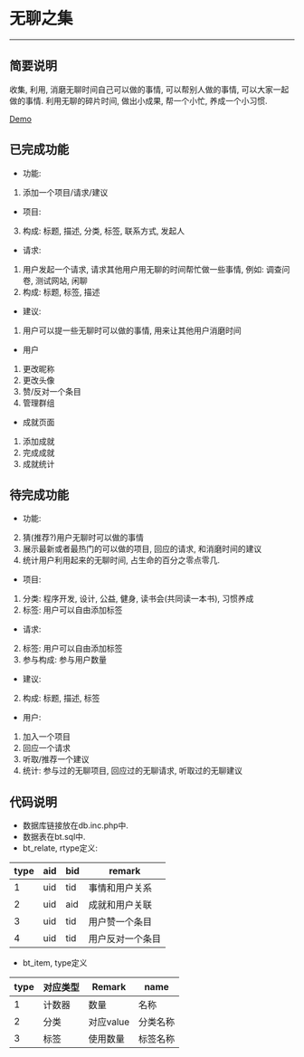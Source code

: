 # 无聊之集
------------

## 简要说明
  收集, 利用, 消磨无聊时间自己可以做的事情, 可以帮别人做的事情, 可以大家一起做的事情.
  利用无聊的碎片时间, 做出小成果, 帮一个小忙, 养成一个小习惯.

  [Demo](http://lazurey.comeze.com/boring-time/)


## 已完成功能

* 功能:
 1. 添加一个项目/请求/建议

* 项目:
 3. 构成: 标题, 描述, 分类, 标签, 联系方式, 发起人

* 请求:
 1. 用户发起一个请求, 请求其他用户用无聊的时间帮忙做一些事情, 例如: 调查问卷, 测试网站, 闲聊
 3. 构成: 标题, 标签, 描述

* 建议:
 1. 用户可以提一些无聊时可以做的事情, 用来让其他用户消磨时间

* 用户
 1. 更改昵称
 2. 更改头像
 3. 赞/反对一个条目
 4. 管理群组

* 成就页面
 1. 添加成就
 2. 完成成就
 3. 成就统计

## 待完成功能

* 功能:
 2. 猜(推荐?)用户无聊时可以做的事情
 3. 展示最新或者最热门的可以做的项目, 回应的请求, 和消磨时间的建议
 4. 统计用户利用起来的无聊时间, 占生命的百分之零点零几. 

* 项目:
 1. 分类: 程序开发, 设计, 公益, 健身, 读书会(共同读一本书), 习惯养成
 2. 标签: 用户可以自由添加标签

* 请求:
 2. 标签: 用户可以自由添加标签
 4. 参与构成: 参与用户数量

* 建议:
 2. 构成: 标题, 描述, 标签

* 用户:
 1. 加入一个项目
 2. 回应一个请求
 3. 听取/推荐一个建议
 4. 统计: 参与过的无聊项目, 回应过的无聊请求, 听取过的无聊建议


## 代码说明

* 数据库链接放在db.inc.php中.
* 数据表在bt.sql中.
* bt_relate, rtype定义:

| type | aid | bid | remark |
| ---- | --- | --- | ------ |
|  1   | uid | tid | 事情和用户关系 |
|  2   | uid | aid | 成就和用户关联 |
|  3   | uid | tid | 用户赞一个条目 |
|  4   | uid | tid | 用户反对一个条目 |

* bt_item, type定义

| type | 对应类型 | Remark | name |
| ---- | ------ | ------- | ---- |
|  1   | 计数器  | 数量   | 名称 |
|  2   | 分类    | 对应value | 分类名称 |
|  3   | 标签    | 使用数量  | 标签名称 |